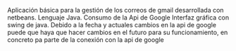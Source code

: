 Aplicación básica para la gestión de los correos de gmail desarrollada con netbeans.
Lenguaje Java.
Consumo de la Api de Google
Interfaz gráfica con swing de java.
Debido a la fecha y actuales cambios en la api de google puede que haya que hacer 
cambios en el futuro para su funcionamiento, en concreto pa parte de la conexión con la api de google
